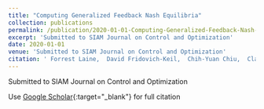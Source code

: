 ```yaml
---
title: "Computing Generalized Feedback Nash Equilibria"
collection: publications
permalink: /publication/2020-01-01-Computing-Generalized-Feedback-Nash-Equilibria
excerpt: 'Submitted to SIAM Journal on Control and Optimization'
date: 2020-01-01
venue: 'Submitted to SIAM Journal on Control and Optimization'
citation: ' Forrest Laine,  David Fridovich-Keil,  Chih-Yuan Chiu,  Claire Tomlin, &quot;Computing Generalized Feedback Nash Equilibria.&quot; Submitted to SIAM Journal on Control and Optimization, 2020.'
---
```

Submitted to SIAM Journal on Control and Optimization

Use [Google Scholar](https://scholar.google.com/scholar?q=Computing+Generalized+Feedback+Nash+Equilibria){:target="_blank"} for full citation